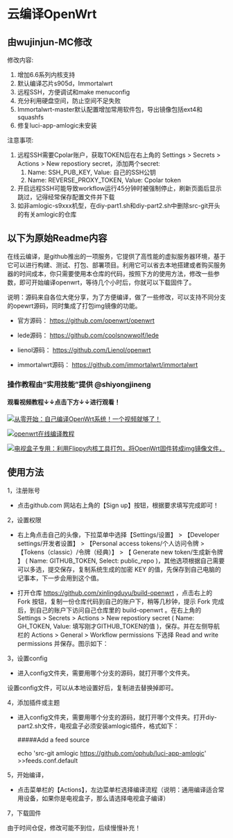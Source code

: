 
# 云编译OpenWrt

## 由wujinjun-MC修改

修改内容:

1. 增加6.6系列内核支持
2. 默认编译芯片s905d，Immortalwrt
3. 远程SSH，方便调试和make menuconfig
4. 充分利用硬盘空间，防止空间不足失败
5. Immortalwrt-master默认配置增加常用软件包，导出镜像包括ext4和squashfs
6. 修复luci-app-amlogic未安装

注意事项:

1. 远程SSH需要Cpolar账户，获取TOKEN后在右上角的 Settings > Secrets > Actions > New repostiory secret，添加两个secret:
    1. Name: SSH_PUB_KEY, Value: 自己的SSH公钥
    2. Name: REVERSE_PROXY_TOKEN, Value: Cpolar token
2. 开启远程SSH可能导致workflow运行45分钟时被强制停止，刷新页面后显示跳过，记得经常保存配置文件并下载
3. 如非amlogic-s9xxx机型，在diy-part1.sh和diy-part2.sh中删除src-git开头的有关amlogic的仓库

## 以下为原始Readme内容

在线云编译，是github推出的一项服务，它提供了高性能的虚拟服务器环境，基于它可以进行构建、测试、打包、部署项目。利用它可以省去本地搭建或者购买服务器的时间成本，你只需要使用本仓库的代码，按照下方的使用方法，修改一些参数，即可开始编译openwrt，等待几个小时后，你就可以下载固件了。

说明：源码来自各位大佬分享，为了方便编译，做了一些修改，可以支持不同分支的opewrt源码，同时集成了打包img镜像的功能。

- 官方源码：    https://github.com/openwrt/openwrt      

- lede源码：    https://github.com/coolsnowwolf/lede  

- lienol源码：  https://github.com/Lienol/openwrt 

- immortalwrt源码： https://github.com/immortalwrt/immortalwrt

### 操作教程由“实用技能”提供 @shiyongjineng

#### 观看视频教程↓↓点击下方↓↓进行观看！

[![从零开始：自己编译OpenWrt系统！一个视频就够了！](https://res.cloudinary.com/marcomontalbano/image/upload/v1692411463/video_to_markdown/images/youtube--_3B-y73JRQ4-c05b58ac6eb4c4700831b2b3070cd403.jpg)](https://youtu.be/_3B-y73JRQ4 "从零开始：自己编译OpenWrt系统！一个视频就够了！")

[![openwrt在线编译教程](https://res.cloudinary.com/marcomontalbano/image/upload/v1692156705/video_to_markdown/images/youtube--6j4ofS0GT38-c05b58ac6eb4c4700831b2b3070cd403.jpg)](https://www.youtube.com/watch?v=6j4ofS0GT38 "openwrt在线编译教程")

[![电视盒子专用：利用Flippy内核工具打包，将OpenWrt固件转成img镜像文件，](https://res.cloudinary.com/marcomontalbano/image/upload/v1692927730/video_to_markdown/images/youtube--EPNsHRj3eXE-c05b58ac6eb4c4700831b2b3070cd403.jpg)](https://youtu.be/EPNsHRj3eXE "电视盒子专用：利用Flippy内核工具打包，将OpenWrt固件转成img镜像文件，")


## 使用方法

1，注册账号

- 点击github.com 网站右上角的【Sign up】按钮，根据要求填写完成即可！

2，设置权限

- 右上角点击自己的头像，下拉菜单中选择【Settings/设置】 > 【Developer settings/开发者设置】 > 【Personal access tokens/个人访问令牌 > 【Tokens（classic）/令牌（经典）】 > 【 Generate new token/生成新令牌 】 ( Name: GITHUB_TOKEN, Select: public_repo )，其他选项根据自己需要可以多选，提交保存，复制系统生成的加密 KEY 的值，先保存到自己电脑的记事本，下一步会用到这个值。

- 打开仓库 https://github.com/xinlingduyu/build-openwrt ，点击右上的 Fork 按钮，复制一份仓库代码到自己的账户下，稍等几秒钟，提示 Fork 完成后，到自己的账户下访问自己仓库里的 build-openwrt 。在右上角的 Settings > Secrets > Actions > New repostiory secret ( Name: GH_TOKEN, Value: 填写刚才GITHUB_TOKEN的值 )，保存。并在左侧导航栏的 Actions > General > Workflow permissions 下选择 Read and write permissions 并保存。图示如下：



3，设置config
- 进入config文件夹，需要用哪个分支的源码，就打开哪个文件夹。
   
设置config文件，可以从本地设置好后，复制进去替换掉即可。


4，添加插件或主题

-  进入config文件夹，需要用哪个分支的源码，就打开哪个文件夹。打开diy-part2.sh文件，电视盒子必须安装amlogic插件，格式如下：

    #####Add a feed source
    
    echo 'src-git amlogic https://github.com/ophub/luci-app-amlogic' >>feeds.conf.default
    
   
5，开始编译，
 
 - 点击菜单栏的【Actions】，左边菜单栏选择编译流程（说明：通用编译适合常用设备，如果你是电视盒子，那么请选择电视盒子编译）
 
 
 7，下载固件
 
 
 由于时间仓促，修改可能不到位，后续慢慢补充！

  
